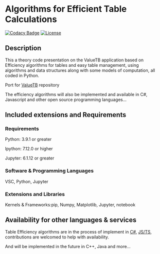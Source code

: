 # Algorithms for Efficient Table Calculations
[![Codacy Badge](https://api.codacy.com/project/badge/Grade/a76e5f37350f4b599a1f991c669a4ca8)](https://app.codacy.com/gh/Pomidorka1234/Table-Efficiency?utm_source=github.com&utm_medium=referral&utm_content=Pomidorka1234/Table-Efficiency&utm_campaign=Badge_Grade)
[![License](https://img.shields.io/badge/License-MIT%20License-brightgreen)](https://github.com/Pomidorka1234/Table-Efficiency/blob/main/LICENSE)

## Description

This a theory code presentation on the ValueTB application based on Efficiency algorithms for tables and easy table management, using algorithms and data structures along with some models of computation, all coded in Python.

Port for [ValueTB](https://github.com/Pomid0rchik/ValueTB) repository

The efficiency algorithms will also be implemented and available in C#, Javascript and other open source programming languages...

## Included extensions and Requirements

### Requirements
Python: 3.9.1 or greater

Ipython: 7.12.0 or higher

Jupyter: 6.1.12 or greater

### Software & Programming Languages
VSC, Python, Jupyter

### Extensions and Libraries

Kernels & Frameworks:pip, Numpy, Matplotlib, Jupyter, notebook

## Availability for other languages & services
Table Efficiency algorithms are in the process of implement in [C#](https://github.com/Pomid0rchik/Table-Algorithms-CS), [JS/TS](https://github.com/Pomid0rchik/Table-Algorithms-JS-TS), contributions are welcomed to help with availability.

And will be implemented in the future in C++, Java and more...
